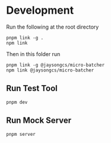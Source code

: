 # Development

Run the following at the root directory

```shell
pnpm link -g .
npm link
```

Then in this folder run

```shell
pnpm link -g @jaysongcs/micro-batcher
npm link @jaysongcs/micro-batcher
```

## Run Test Tool

```shell
pnpm dev
```

## Run Mock Server

```shell
pnpm server

```
